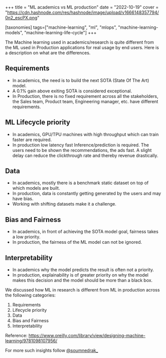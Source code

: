+++
title = "ML academics vs ML production"
date = "2022-10-19"
cover = "https://cdn.hashnode.com/res/hashnode/image/upload/v1666148357794/0n2_escPX.png"

[taxonomies]
tags=["machine-learning", "ml", "mlops", "machine-learning-models", "machine-learning-life-cycle"]
+++

The Machine learning used in academics/research is quite different from the ML used in Production applications for real usage by end users. Here is a description on what are the differences.

## Requirements

- In academics, the need is to build the next SOTA (State Of The Art) model.
- A 0.1% gain above exiting SOTA is considered exceptional.
- In Production, there is no fixed requirement across all the stakeholders, the Sales team, Product team, Engineering manager, etc. have different requirements.

## ML Lifecycle priority

- In academics, GPU/TPU machines with high throughput which can train faster are required.
- In production low latency fast Inference/prediction is required. The users need to be shown the recommendations, the ads fast. A slight delay can reduce the clickthrough rate and thereby revenue drastically.

## Data

- In academics, mostly there is a benchmark static dataset on top of which models are built.
- In production, data is constantly getting generated by the users and may have bias.
- Working with shifting datasets make it a challenge.

## Bias and Fairness

- In academics, in front of achieving the SOTA model goal, fairness takes a low priority.
- In production, the fairness of the ML model can not be ignored.

## Interpretability

- In academics why the model predicts the result is often not a priority.
- In production, explainability is of greater priority on why the model makes this decision and the model should be more than a black box.

We discussed how ML in research is different from ML in production across the following categories:

1. Requirements
2. Lifecycle priority
3. Data
4. Bias and Fairness
5. Interpretability

Reference: https://www.oreilly.com/library/view/designing-machine-learning/9781098107956/

For more such insights follow [@soumnedrak\_](https://www.twitter.com/soumendrak_)
